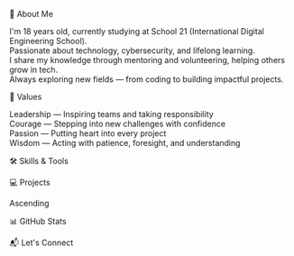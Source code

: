 

  




  


🚀 About Me

  I'm 18 years old, currently studying at School 21 (International Digital Engineering School).  
  Passionate about technology, cybersecurity, and lifelong learning.  
  I share my knowledge through mentoring and volunteering, helping others grow in tech.  
  Always exploring new fields — from coding to building impactful projects.



🌟 Values

  Leadership — Inspiring teams and taking responsibility  
  Courage — Stepping into new challenges with confidence  
  Passion — Putting heart into every project  
  Wisdom — Acting with patience, foresight, and understanding  



🛠 Skills & Tools

  
  
  
  
  



💻 Projects

  
  
 Ascending

📊 GitHub Stats

  
  



📬 Let's Connect

  
  
  




  
